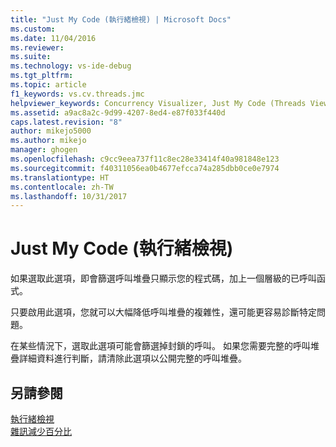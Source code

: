 ```yaml
---
title: "Just My Code (執行緒檢視) | Microsoft Docs"
ms.custom: 
ms.date: 11/04/2016
ms.reviewer: 
ms.suite: 
ms.technology: vs-ide-debug
ms.tgt_pltfrm: 
ms.topic: article
f1_keywords: vs.cv.threads.jmc
helpviewer_keywords: Concurrency Visualizer, Just My Code (Threads View)
ms.assetid: a9ac8a2c-9d99-4207-8ed4-e87f033f440d
caps.latest.revision: "8"
author: mikejo5000
ms.author: mikejo
manager: ghogen
ms.openlocfilehash: c9cc9eea737f11c8ec28e33414f40a981848e123
ms.sourcegitcommit: f40311056ea0b4677efcca74a285dbb0ce0e7974
ms.translationtype: HT
ms.contentlocale: zh-TW
ms.lasthandoff: 10/31/2017
---
```

# <a name="just-my-code-threads-view"></a>Just My Code (執行緒檢視)
如果選取此選項，即會篩選呼叫堆疊只顯示您的程式碼，加上一個層級的已呼叫函式。  
  
 只要啟用此選項，您就可以大幅降低呼叫堆疊的複雜性，還可能更容易診斷特定問題。  
  
 在某些情況下，選取此選項可能會篩選掉封鎖的呼叫。 如果您需要完整的呼叫堆疊詳細資料進行判斷，請清除此選項以公開完整的呼叫堆疊。  
  
## <a name="see-also"></a>另請參閱  
 [執行緒檢視](../profiling/threads-view-parallel-performance.md)   
 [雜訊減少百分比](../profiling/noise-reduction-percentage.md)
